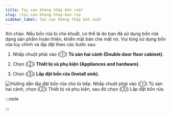 ```yaml
---
title: Tại sao không thấy bồn rửa?
slug: /tai-sao-khong-thay-bon-rua
sidebar_label: Tại sao không thấy bồn rửa?
---
```


Xin chào. Nếu bồn rửa bị che khuất, có thể là do bạn đã sử dụng bồn rửa dạng sản phẩm hoàn thiện, khiến mặt bàn che mất nó. Vui lòng sử dụng bồn rửa tùy chỉnh và lắp đặt theo các bước sau:

1. Nhấp chuột phải vào (①) **Tủ sàn hai cánh (Double door floor cabinet)**.

2. Chọn (②) **Thiết bị và phụ kiện (Appliances and hardware)**.

3. Chọn (③) **Lắp đặt bồn rửa (Install sink)**.

![Hướng dẫn lắp đặt bồn rửa cho tủ bếp. Nhấp chuột phải vào (①) Tủ sàn hai cánh, chọn (②) Thiết bị và phụ kiện, sau đó chọn (③) Lắp đặt bồn rửa.](https://storage.googleapis.com/jegavn_kb/images/075dd57b-2b6e-40f3-80a9-6101afa396e4.png)

:::note

:::